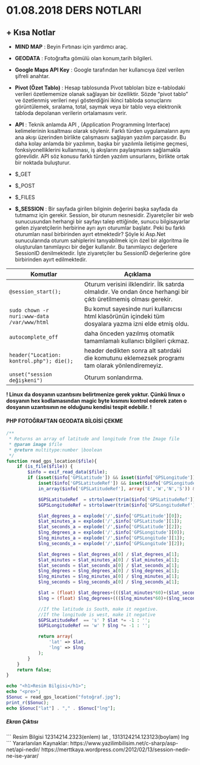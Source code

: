 # 01.08.2018 DERS NOTLARI

## + Kısa Notlar

- <b>MIND MAP</b> : Beyin Fırtınası için yardımcı araç.

- <b>GEODATA</b> : Fotoğrafta gömülü olan konum,tarih bilgileri.

- <b>Google Maps API Key</b> : Google tarafından her kullanıcıya özel verilen şifreli anahtar.

- <b>Pivot (Özet Tablo)</b> : Hesap tablosunda Pivot tabloları bize e-tablodaki verileri özetlememize olanak sağlayan bir özelliktir. Sözde “pivot tablo” ve özetlenmiş verileri neyi gösterdiğini ikinci tabloda sonuçlarını görüntülemek, sıralama, total, saymak veya bir tablo veya elektronik tabloda depolanan verilerin ortalamasını verir.

- <b>API</b> : Teknik anlamda API , (Application Programming Interface) kelimelerinin kısaltması olarak söylenir. Farklı türden uygulamaların aynı ana akışı üzerinden birlikte çalışmasını sağlayan yazılım parçasıdır. Bu  daha kolay anlamda bir yazılımın, başka bir yazılımla iletişime geçmesi, fonksiyonelliklerini kullanması, iş akışlarını paylaşmasını sağlamakla görevlidir. API söz konusu farklı türden yazılım unsurlarını, birlikte ortak bir noktada buluşturur.
- $_GET
- $_POST
- $_FILES
- <b>$_SESSION</b> : Bir sayfada girilen bilginin değerini başka sayfada da tutmamız için gerekir. Session, bir oturum nesnesidir. Ziyaretçiler bir web sunucusundan herhangi bir sayfayı talep ettiğinde, sunucu bilgisayarlar gelen ziyaretçilerin herbirine ayrı ayrı oturumlar başlatır. Peki bu farklı oturumları nasıl birbirinden ayırt etmektedir? Şöyle ki Asp.Net sunucularında oturum sahiplerini tanıyabilmek için özel bir algoritma ile oluşturulan tanımlayıcı bir değer kullanılır. Bu tanımlayıcı değerlere SessionID denilmektedir. İşte ziyaretçiler bu SessionID değerlerine göre birbirinden ayırt edilmektedir.



Komutlar | Açıklama
------------|-------------
```@session_start();``` |  Oturum verisini ilklendirir. İlk satırda olmalıdır. Ve ondan önce herhangi bir çıktı üretilmemiş olması gerekir.
```sudo chown -r nuri:www-data /var/www/html``` | Bu komut sayesinde nuri kullanıcısı html klasörünün içindeki tüm dosyalara yazma izni elde etmiş oldu.
```autocomplete_off``` | daha önceden yazılmış otomatik tamamlamalı kullanıcı bilgileri çıkmaz.
```header("Location: kontrol.php"); die(); ``` | header dedikten sonra alt satırdaki die komutunu eklemezsek programı tam olarak yönlendiremeyiz.
```unset("session değişkeni")``` | Oturum sonlandırma.

<b>! Linux da dosyanın uzantısını belirtmenize gerek yoktur. Çünkü linux o dosyanın hex kodlamasından magic byte kısmını kontrol ederek zaten o dosyanın uzantısının ne olduğunu kendisi tespit edebilir. !</b>

#### PHP FOTOĞRAFTAN GEODATA BİLGİSİ ÇEKME
```php
/**
 * Returns an array of latitude and longitude from the Image file
 * @param image $file
 * @return multitype:number |boolean
 */
function read_gps_location($file){
    if (is_file($file)) {
        $info = exif_read_data($file);
        if (isset($info['GPSLatitude']) && isset($info['GPSLongitude']) &&
            isset($info['GPSLatitudeRef']) && isset($info['GPSLongitudeRef']) &&
            in_array($info['GPSLatitudeRef'], array('E','W','N','S')) && in_array($info['GPSLongitudeRef'], array('E','W','N','S'))) {

            $GPSLatitudeRef  = strtolower(trim($info['GPSLatitudeRef']));
            $GPSLongitudeRef = strtolower(trim($info['GPSLongitudeRef']));

            $lat_degrees_a = explode('/',$info['GPSLatitude'][0]);
            $lat_minutes_a = explode('/',$info['GPSLatitude'][1]);
            $lat_seconds_a = explode('/',$info['GPSLatitude'][2]);
            $lng_degrees_a = explode('/',$info['GPSLongitude'][0]);
            $lng_minutes_a = explode('/',$info['GPSLongitude'][1]);
            $lng_seconds_a = explode('/',$info['GPSLongitude'][2]);

            $lat_degrees = $lat_degrees_a[0] / $lat_degrees_a[1];
            $lat_minutes = $lat_minutes_a[0] / $lat_minutes_a[1];
            $lat_seconds = $lat_seconds_a[0] / $lat_seconds_a[1];
            $lng_degrees = $lng_degrees_a[0] / $lng_degrees_a[1];
            $lng_minutes = $lng_minutes_a[0] / $lng_minutes_a[1];
            $lng_seconds = $lng_seconds_a[0] / $lng_seconds_a[1];

            $lat = (float) $lat_degrees+((($lat_minutes*60)+($lat_seconds))/3600);
            $lng = (float) $lng_degrees+((($lng_minutes*60)+($lng_seconds))/3600);

            //If the latitude is South, make it negative.
            //If the longitude is west, make it negative
            $GPSLatitudeRef  == 's' ? $lat *= -1 : '';
            $GPSLongitudeRef == 'w' ? $lng *= -1 : '';

            return array(
                'lat' => $lat,
                'lng' => $lng
            );
        }           
    }
    return false;
}

echo "<h1>Resim Bilgisi</h1>";
echo "<pre>";
$Sonuc = read_gps_location("fotoğraf.jpg");
print_r($Sonuc);
echo $Sonuc["lat"] . "," . $Sonuc["lng"];
```
<h5>Ekran Çıktısı</h5>
```
Resim Bilgisi
12314214.2323(enlem) lat , 1313124214.123123(boylam) lng
```
</b>
</b>
Yararlanılan Kaynaklar: https://www.yazilimbilisim.net/c-sharp/asp-net/api-nedir/
https://merttkaya.wordpress.com/2012/02/13/session-nedir-ne-ise-yarar/
